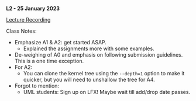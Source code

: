 **L2 - 25 January 2023**

[Lecture Recording](https://youtu.be/gtBNVjaN8bo)

Class Notes:

* Emphasize A1 & A2: get started ASAP.
  * Explained the assignments more with some examples.
* De-weighing of A0 and emphasis on following submission guidelines. This is a one time exception.
* For A2:
  * You can clone the kernel tree using the `--depth=1` option to make it quicker, but you will need to unshallow the tree for A4.
* Forgot to mention:
  * UML students: Sign up on LFX! Maybe wait till add/drop date passes.
